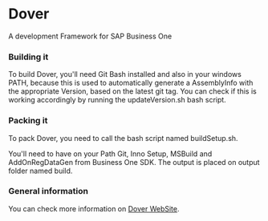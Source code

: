 Dover
=====

A development Framework for SAP Business One

### Building it

To build Dover, you'll need Git Bash installed and also in your windows PATH, because this is used to automatically generate a AssemblyInfo with the appropriate Version, based on the latest git tag. You can check if this is working accordingly by running the updateVersion.sh bash script.

### Packing it

To pack Dover, you need to call the bash script named buildSetup.sh. 

You'll need to have on your Path Git, Inno Setup, MSBuild and AddOnRegDataGen from Business One SDK. The output is placed on output folder named build.

### General information

You can check more information on [Dover WebSite](http://efpiva.github.io/).


